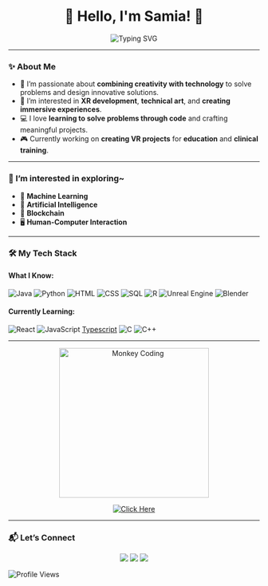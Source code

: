 <h1 align="center">👋 Hello, I'm Samia! 🌌</h1>

<p align="center">
  <img src="https://readme-typing-svg.demolab.com?font=Fira+Code&size=24&pause=1000&color=6B8EFB&width=435&lines=Developer+%26+Designer;Lifelong+Learner+%F0%9F%8C%8A" alt="Typing SVG" />
</p>

---

### ✨ About Me
- 🌟 I’m passionate about **combining creativity with technology** to solve problems and design innovative solutions.
- 🎨 I’m interested in **XR development**, **technical art**, and **creating immersive experiences**.
- 💻 I love **learning to solve problems through code** and crafting meaningful projects.
- 🎮 Currently working on **creating VR projects** for **education** and **clinical training**.

---

### 🌟 I’m interested in exploring~
- 🤖 **Machine Learning**
- 🧠 **Artificial Intelligence**
- 🔗 **Blockchain**
- 🖥️ **Human-Computer Interaction**

---

### 🛠️ My Tech Stack
#### What I Know:
![Java](https://img.shields.io/badge/Java-%23ED8B00.svg?style=for-the-badge&logo=java&logoColor=white)
![Python](https://img.shields.io/badge/Python-%2314354C.svg?style=for-the-badge&logo=python&logoColor=white)
![HTML](https://img.shields.io/badge/HTML5-%23E34F26.svg?style=for-the-badge&logo=html5&logoColor=white)
![CSS](https://img.shields.io/badge/CSS3-%231572B6.svg?style=for-the-badge&logo=css3&logoColor=white)
![SQL](https://img.shields.io/badge/SQL-%23007ACC.svg?style=for-the-badge&logo=sql&logoColor=white)
![R](https://img.shields.io/badge/R-%23276DC3.svg?style=for-the-badge&logo=r&logoColor=white)
![Unreal Engine](https://img.shields.io/badge/Unreal%20Engine-%23000000.svg?style=for-the-badge&logo=unreal-engine&logoColor=white)
![Blender](https://img.shields.io/badge/Blender-%23F5792A.svg?style=for-the-badge&logo=blender&logoColor=white)

#### Currently Learning:
![React](https://img.shields.io/badge/React-%2361DAFB.svg?style=for-the-badge&logo=react&logoColor=black)
![JavaScript](https://img.shields.io/badge/JavaScript-%23F7DF1E.svg?style=for-the-badge&logo=javascript&logoColor=black)
[Typescript](https://img.shields.io/badge/Typescript-%2300599C.svg?style=for-the-badge&logo=cplusplus&logoColor=white)
![C](https://img.shields.io/badge/C-%231572B6.svg?style=for-the-badge&logo=c&logoColor=white)
![C++](https://img.shields.io/badge/C++-%2300599C.svg?style=for-the-badge&logo=cplusplus&logoColor=white)

---


<p align="center">
  <img src="https://media.giphy.com/media/13HgwGsXF0aiGY/giphy.gif" alt="Monkey Coding" width="300">
</p>



<p align="center">
  <a href="https://github.com/ssamiaa/StudyTrack">
    <img src="https://img.shields.io/badge/-CLICK_HERE_for_latest_project-0D1117?style=for-the-badge&logo=github&logoColor=white&labelColor=0D1117" alt="Click Here">
  </a>
</p>

----

### 📬 Let’s Connect
<p align="center">
  <a href="samiasajid2@gmail.com"><img src="https://img.shields.io/badge/Email-%23D14836.svg?style=for-the-badge&logo=gmail&logoColor=white" /></a>
  <a href="https://www.linkedin.com/in/samiasajid2/"><img src="https://img.shields.io/badge/LinkedIn-%230077B5.svg?style=for-the-badge&logo=linkedin&logoColor=white" /></a>
  <a href="https://www.instagram.com/samiaxsajid/"><img src="https://img.shields.io/badge/Instagram-%23E4405F.svg?style=for-the-badge&logo=instagram&logoColor=white" /></a>
</p>

![Profile Views](https://komarev.com/ghpvc/?username=SamiaS&color=blueviolet)




<!-- ### Hello there 👋 I'm Samia
An aspiring software developer with a passion for programming and innovation. When I'm not coding, you can find me exploring my love for design and art, diving into a good book, or shooting hoops on the basketball court. I'm enthusiastic about leveraging technology to create meaningful solutions and constantly pushing the boundaries of what's possible.   

Let's connect and collaborate to build something amazing together! 🚀
<!--
- 🔭 I'm currently working on .
- 🌱 I'm currently learning HTML and JavaScript.
- 👯 I’d love to collaborate on projects involving XR (Extended Reality).
- 📫 How to reach me: samiasajid2@gmail.com
- ⚡ Fun fact: Obsessive Reader 📚  
  

<!--
**ssamiaa/ssamiaa** is a ✨ _special_ ✨ repository because its `README.md` (this file) appears on your GitHub profile.
Hello there! I'm Samia, an aspiring software developer with a passion for programming and innovation. When I'm not coding, you can find me exploring my love for design and art, diving into a good book, or shooting hoops on the basketball court. I'm enthusiastic about leveraging technology to create meaningful solutions and constantly pushing the boundaries of what's possible. Let's connect and collaborate to build something amazing together! 🚀
Here are some ideas to get you started:

- 🔭 I’m currently working on ...
- 🌱 I’m currently learning ...
- 👯 I’m looking to collaborate on ...
- 🤔 I’m looking for help with ...
- 💬 Ask me about ...
- 📫 How to reach me: ...
- 😄 Pronouns: ...
- ⚡ Fun fact: ...
-->
